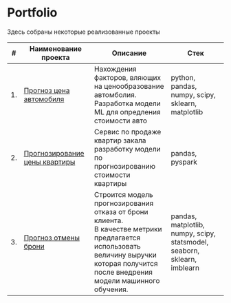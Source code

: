 # Portfolio

Здесь собраны некоторые реализованные проекты

| #    | Наименование проекта                | Описание                                                     | Стек                                                         |
| ---- | ------------------------------------------------------------ | ------------------------------------------------------------ | ------------------------------------------------------------ |
| 1.   | [Прогноз цена автомобиля](https://github.com/BudanovNikolay/Portfolio/tree/master/car_price) | Нахождения факторов, вляющих <br/>на ценообразование автомболия. <br/> Разработка модели ML для опредления стоимости авто <br/> | python, pandas, numpy, scipy, sklearn, matplotlib       |
| 2.   | [Прогнозирование цены квартиры](https://github.com/BudanovNikolay/Portfolio/tree/master/flats_price) |Сервис по продаже квартир закала разработку модели <br/>по прогнозированию стоимости квартиры | pandas, pyspark|
| 3.   | [Прогноз отмены брони](https://github.com/aq2003/Portfolio/tree/main/Taxi%20Service) | Строится модель прогнозирования отказа от брони клиента. <br/>В качестве метрики предлагается использовать <br/>величину выручки которая получится после внедрения <br/>модели машинного обучения. | pandas, matplotlib, numpy, scipy, statsmodel, seaborn, sklearn, imblearn|


